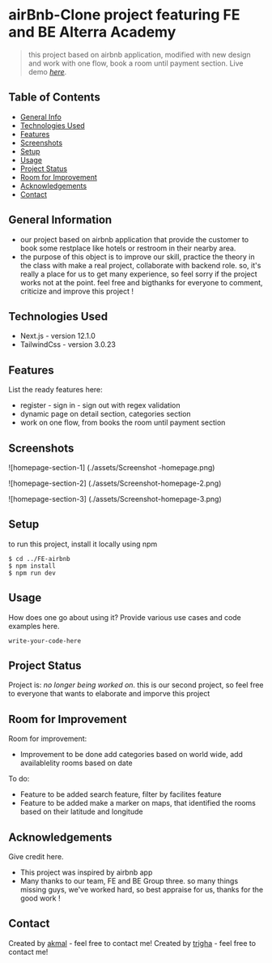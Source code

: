 # airBnb-Clone project featuring FE and BE Alterra Academy

> this project based on airbnb application, modified with new design and work with one flow, book a room until payment section.
> Live demo [_here_](ongoing...).

## Table of Contents

- [General Info](#general-information)
- [Technologies Used](#technologies-used)
- [Features](#features)
- [Screenshots](#screenshots)
- [Setup](#setup)
- [Usage](#usage)
- [Project Status](#project-status)
- [Room for Improvement](#room-for-improvement)
- [Acknowledgements](#acknowledgements)
- [Contact](#contact)

## General Information

- our project based on airbnb application that provide the customer to book some restplace like hotels or restroom in their nearby area.
- the purpose of this object is to improve our skill, practice the theory in the class with make a real project, collaborate with backend role. so, it's really a place for us to get many experience, so feel sorry if the project works not at the point.
  feel free and bigthanks for everyone to comment, criticize and improve this project !

## Technologies Used

- Next.js - version 12.1.0
- TailwindCss - version 3.0.23

## Features

List the ready features here:

- register - sign in - sign out with regex validation
- dynamic page on detail section, categories section
- work on one flow, from books the room until payment section

## Screenshots

![homepage-section-1]
(./assets/Screenshot -homepage.png)

![homepage-section-2]
(./assets/Screenshot-homepage-2.png)

![homepage-section-3]
(./assets/Screenshot-homepage-3.png)

## Setup

to run this project, install it locally using npm

```
$ cd ../FE-airbnb
$ npm install
$ npm run dev
```

## Usage

How does one go about using it?
Provide various use cases and code examples here.

`write-your-code-here`

## Project Status

Project is: _no longer being worked on_. this is our second project, so feel free to everyone that wants to elaborate and imporve this project

## Room for Improvement

Room for improvement:

- Improvement to be done add categories based on world wide, add availablelity rooms based on date

To do:

- Feature to be added search feature, filter by facilites feature
- Feature to be added make a marker on maps, that identified the rooms based on their latitude and longitude

## Acknowledgements

Give credit here.

- This project was inspired by airbnb app
- Many thanks to our team, FE and BE Group three. so many things missing guys, we've worked hard, so best appraise for us, thanks for the good work !

## Contact

Created by [akmal](https://instagram.com/akmal) - feel free to contact me!
Created by [trigha](https://instagram.com/trigha) - feel free to contact me!
